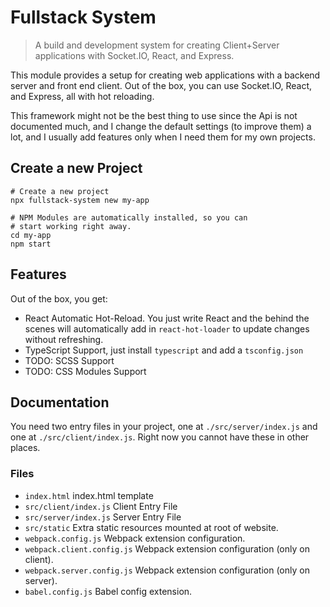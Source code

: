 # Fullstack System
> A build and development system for creating Client+Server applications with Socket.IO, React, and
> Express.

This module provides a setup for creating web applications with a backend server and front end client. Out of the box, you
can use Socket.IO, React, and Express, all with hot reloading.

This framework might not be the best thing to use since the Api is not documented much, and I change the default settings
(to improve them) a lot, and I usually add features only when I need them for my own projects.

## Create a new Project
```
# Create a new project
npx fullstack-system new my-app

# NPM Modules are automatically installed, so you can
# start working right away.
cd my-app
npm start
```

## Features
Out of the box, you get:

- React Automatic Hot-Reload. You just write React and the behind the scenes will automatically add in `react-hot-loader` to update changes without refreshing.
- TypeScript Support, just install `typescript` and add a `tsconfig.json`
- TODO: SCSS Support
- TODO: CSS Modules Support

## Documentation
You need two entry files in your project, one at `./src/server/index.js` and one at `./src/client/index.js`. Right now you cannot have these in other places.

### Files
- `index.html` index.html template
- `src/client/index.js` Client Entry File
- `src/server/index.js` Server Entry File
- `src/static` Extra static resources mounted at root of website.
- `webpack.config.js` Webpack extension configuration.
- `webpack.client.config.js` Webpack extension configuration (only on client).
- `webpack.server.config.js` Webpack extension configuration (only on server).
- `babel.config.js` Babel config extension.

